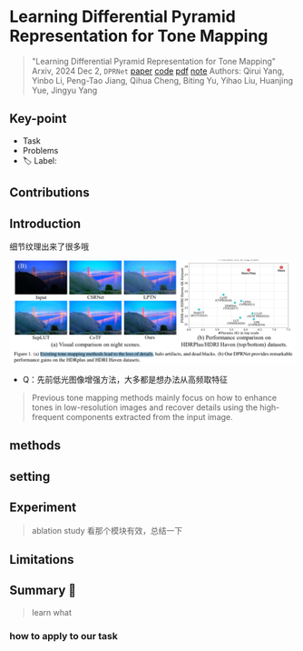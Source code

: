 # Learning Differential Pyramid Representation for Tone Mapping

> "Learning Differential Pyramid Representation for Tone Mapping" Arxiv, 2024 Dec 2, `DPRNet`
> [paper](http://arxiv.org/abs/2412.01463v1) [code](https://xxxxxx2024.github.io/DPRNet/.) [pdf](./2024_12_Arxiv_Learning-Differential-Pyramid-Representation-for-Tone-Mapping.pdf) [note](./2024_12_Arxiv_Learning-Differential-Pyramid-Representation-for-Tone-Mapping_Note.md)
> Authors: Qirui Yang, Yinbo Li, Peng-Tao Jiang, Qihua Cheng, Biting Yu, Yihao Liu, Huanjing Yue, Jingyu Yang

## Key-point

- Task
- Problems
- :label: Label:

## Contributions





## Introduction

细节纹理出来了很多哦

![fig1](docs/2024_12_Arxiv_Learning-Differential-Pyramid-Representation-for-Tone-Mapping_Note/fig1.png)



- Q：先前低光图像增强方法，大多都是想办法从高频取特征

> Previous tone mapping methods mainly focus on how to enhance tones in low-resolution images and recover details using the high-frequent components extracted from the input image.



## methods

## setting

## Experiment

> ablation study 看那个模块有效，总结一下

## Limitations

## Summary :star2:

> learn what

### how to apply to our task

